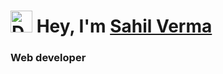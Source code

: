 # <img src="https://cdn.jsdelivr.net/gh/devicons/devicon/icons/devicon/devicon-original.svg" alt="Developer" width="35" height="35" /> Hey, I'm [Sahil Verma](https://0xsahil.netlify.app/)

### Web developer
